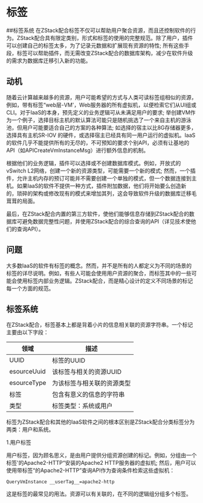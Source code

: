 # 标签

##标签系统
在ZStack配合标签不仅可以帮助用户聚合资源，而且还控制软件的行为。ZStack配合具有限定类别，形式和标签的使用的完整规范。除了用户，插件可以创建自己的标签太多，为了记录元数据和扩展现有资源的特性; 所有这些手段，标签可以帮助插件，而无需改变ZStack配合的数据库架构，减少在软件升级的需求为数据库迁移引入新的功能。 

## 动机
随着云计算越来越多的资源，用户可能希望的方式与人类可读标签组相似的资源，例如，带有标签“web层-VM'，Web服务器的所有虚拟机，以便检索它们从UI组或CLI。对于IaaS的本身，预先定义的业务逻辑可从未满足用户的要求; 举创建VM作为一个例子，选择目标主机的默认算法可能只是随机挑选了一个来自主机的游泳池，但用户可能要适合自己的方案的各种算法; 如选择的宿主以比8G存储器更多，选择具有主机SR-IOV 的硬件，或选择宿主已经具有同一用户运行的虚拟机。IaaS的软件几乎不能提供所有的无尽的，不可预知的要求个别API，必须有让基地的API（如APICreateVmInstanceMsg）进行额外信息的机制。

根据他们的业务逻辑，插件可以选择或不创建数据库模式。例如，开放式的vSwitch L2网络，创建一个新的资源类型，可能需要一个新的模式; 然而，一个插件，允许主机内存的预订可能并不需要创建一个单独的模式，但一个数据连接到主机。如果IaaS的软件不提供一种方式，插件附加数据，他们将开始要么创造新的，琐碎的架构或修改现有的模式来增加其列，这会导致软件升级的数据库迁移毛茸茸的局面。

最后，在ZStack配合内置的第三方软件，使他们能够信息存储到ZStack配合的数据库可避免数据完整性问题，并使用ZStack配合的综合查询的API（详见技术使他们的查询API）。

## 问题

大多数IaaS的软件有标签的概念。然而，并不是所有的人都定义为不同的场景的标签的详尽说明。例如，有些人可能会使用用户资源的聚合，而标签其中的一些可能会使用标签内部业务逻辑。ZStack配合，而是精心设计的定义不同场景的标记每一个方面的规范。

## 标签系统

在ZStack配合，标签基本上都是背着小片的信息相关联的资源字符串。一个标记主要由以下字段：

| 领域 | 描述 |
| --- | --- |
|UUID |	标签的UUID |
| esourceUuid | 该标签与相关的资源UUID |
| esourceType | 为该标签与相关联的资源类型 |
| 标签 | 包含有意义的信息的字符串 |
| 类型 | 标签类型：系统或用户 |

标签为ZStack配合和其他的IaaS软件之间的根本区别是ZStack配合分类标签分为两类：用户和系统。

1.用户标签

用户标签，因为顾名思义，是由用户提供分组资源创建的标记。例如，分组由一个标签'的Apache2-HTTP“安装的Apache2 HTTP服务器的虚拟机; 然后，用户可以使用带标签“的Apache2-HTTP”查询API作为查询条件检索这些虚拟机：

`QueryVmInstance __userTag__=apache2-http`

这是标签的最常见的用法。资源可以有关联的，在不同的逻辑组分组多个标签。